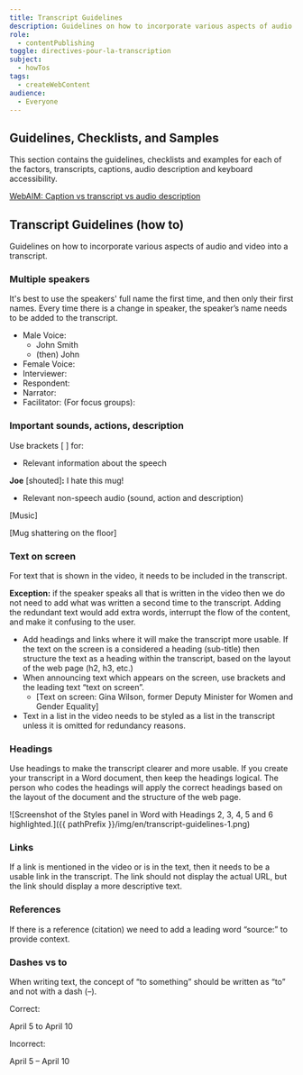 ```yaml
---
title: Transcript Guidelines
description: Guidelines on how to incorporate various aspects of audio and video into a transcript.
role:
  - contentPublishing
toggle: directives-pour-la-transcription
subject:
  - howTos
tags:
  - createWebContent
audience:
  - Everyone
---
```


## Guidelines, Checklists, and Samples

This section contains the guidelines, checklists and examples for each of the factors, transcripts, captions, audio description and keyboard accessibility.

[WebAIM: Caption vs transcript vs audio description](https://webaim.org/techniques/captions/)

## Transcript Guidelines (how to)

Guidelines on how to incorporate various aspects of audio and video into a transcript.

### Multiple speakers

It's best to use the speakers' full name the first time, and then only their first names. Every time there is a change in speaker, the speaker’s name needs to be added to the transcript.

- Male Voice:
  - John Smith
  - (then) John
- Female Voice:
- Interviewer:
- Respondent:
- Narrator:
- Facilitator: (For focus groups):

### Important sounds, actions, description

Use brackets [ ] for:

- Relevant information about the speech

**Joe** [shouted]**:** I hate this mug!

- Relevant non-speech audio (sound, action and description)

[Music]

[Mug shattering on the floor]

### Text on screen

For text that is shown in the video, it needs to be included in the transcript.

**Exception:** if the speaker speaks all that is written in the video then we do not need to add what was written a second time to the transcript. Adding the redundant text would add extra words, interrupt the flow of the content, and make it confusing to the user.

- Add headings and links where it will make the transcript more usable. If the text on the screen is a considered a heading (sub-title) then structure the text as a heading within the transcript, based on the layout of the web page (h2, h3, etc.)
- When announcing text which appears on the screen, use brackets and the leading text “text on screen”.
  - [Text on screen: Gina Wilson, former Deputy Minister for Women and Gender Equality]
- Text in a list in the video needs to be styled as a list in the transcript unless it is omitted for redundancy reasons.

### Headings

Use headings to make the transcript clearer and more usable. If you create your transcript in a Word document, then keep the headings logical. The person who codes the headings will apply the correct headings based on the layout of the document and the structure of the web page.

![Screenshot of the Styles panel in Word with Headings 2, 3, 4, 5 and 6 highlighted.]({{ pathPrefix }}/img/en/transcript-guidelines-1.png)

### Links

If a link is mentioned in the video or is in the text, then it needs to be a usable link in the transcript. The link should not display the actual URL, but the link should display a more descriptive text.

### References

If there is a reference (citation) we need to add a leading word “source:” to provide context.

### Dashes vs to

When writing text, the concept of “to something” should be written as “to” and not with a dash (–).

<dl>
<dt>Correct:</dt>
<dl>April 5 to April 10</dl>
<dt>Incorrect:</dt>
<dl>April 5 – April 10</dl>
</dl>
